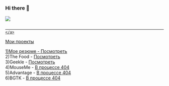 ### Hi there 👋
<a href="https://github.com/munarrr">
  <img align="center" src="https://github-readme-stats.anuraghazra1.vercel.app/api/top-langs/?username=munarrr&layout=compact&theme=radical" />
  
                                                                                                                                            </a>



<!--
**munarrr/munarrr** is a ✨ _special_ ✨ repository because its `README.md` (this file) appears on your GitHub profile.

Here are some ideas to get you started:

- 🔭 I’m currently working on ...
- 🌱 I’m currently learning ...
- 👯 I’m looking to collaborate on ...
- 🤔 I’m looking for help with ...
- 💬 Ask me about ...
- 📫 How to reach me: ...
- 😄 Pronouns: ...
- ⚡ Fun fact: ...
-->
Мои проекты </br>


1)Мое резюме - <a href="https://elastic-spence-a7e698.netlify.app/">Посмотреть</a> </br>
2)The Food - <a href="https://stoic-benz-e10aa5.netlify.app/">Посмотреть</a> </br>
3)Geekle - <a href="https://stoic-sammet-bd5f53.netlify.app/">Посмотреть</a> </br>
4)MouseMe - <a href="https://xenodochial-yalow-6b6bac.netlify.app/">В процессе 404</a> </br>
5)Advantage - <a href="https://xenodochial-yalow-6b6bac.netlify.app/">В процессе 404</a> </br>
6)BGTK - <a href="https://bgtk.edu.kg">В процессе 404</a>
